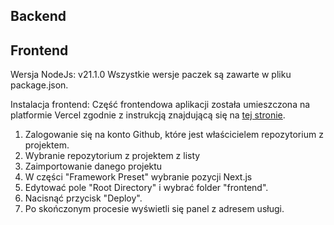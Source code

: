 ## Backend
## Frontend
Wersja NodeJs: v21.1.0
Wszystkie wersje paczek są zawarte w pliku package.json.

Instalacja frontend:
Część frontendowa aplikacji została umieszczona na platformie Vercel zgodnie z instrukcją znajdującą się na [tej stronie](https://vercel.com/docs/getting-started-with-vercel/import). 

1. Zalogowanie się na konto Github, które jest właścicielem repozytorium z projektem.
2. Wybranie repozytorium z projektem z listy
3. Zaimportowanie danego projektu
4. W części "Framework Preset" wybranie pozycji Next.js
5. Edytować pole "Root Directory" i wybrać folder "frontend".
6. Nacisnąć przycisk "Deploy".
7. Po skończonym procesie wyświetli się panel z adresem usługi.
